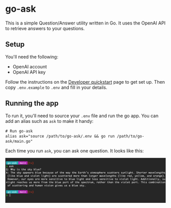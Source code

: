 # go-ask

This is a simple Question/Answer utility written in Go. It uses the OpenAI API to retrieve answers to your questions.

## Setup

You'll need the following:
- OpenAI account
- OpenAI API key

Follow the instructions on the [Developer quickstart](https://platform.openai.com/docs/quickstart) page to get set up. Then copy `.env.example` to `.env` and fill in your details. 

## Running the app

To run it, you'll need to source your `.env` file and run the go app. You can add an alias such as `ask` to make it handy:

```
# Run go-ask
alias ask="source /path/to/go-ask/.env && go run /path/to/go-ask/main.go"
```

Each time you run `ask`, you can ask one question. It looks like this:

![go-ask screenshot](go-ask-screenshot.png "Screenshot")
